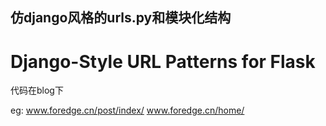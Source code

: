 ## 仿django风格的urls.py和模块化结构

# Django-Style URL Patterns for Flask

代码在blog下

eg: www.foredge.cn/post/index/  www.foredge.cn/home/
